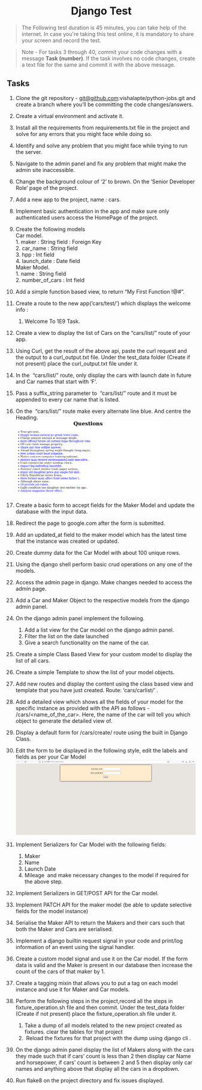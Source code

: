 <h1 align="center">Django Test</h1>

> The Following test duration is 45 minutes, you can take help of the internet. In case you're taking this test online, it is mandatory to share your screen and record the test.

> Note - For tasks 3 through 40, commit your code changes with a message **Task (number)**. If the task involves no code changes, create a text file for the same and commit it with the above message.

## Tasks

1. Clone the git repository - git@github.com:vishalapte/python-jobs.git and create a branch where you’ll be committing the code changes/answers. 
2. Create a virtual environment and activate it.
3. Install all the requirements from requirements.txt file in the project and solve for any errors that you might face while doing so.
4. Identify and solve any problem that you might face while trying to run the server.
5. Navigate to the admin panel and fix any problem that might make the admin site inaccessible.
6. Change the background colour of ‘2’ to brown. On the ‘Senior Developer Role’ page of the project.
7. Add a new app to the project, name : cars.
8. Implement basic authentication in the app and make sure only authenticated users access the HomePage of the project.
9. Create the following models 
      <br>Car model. 
          <br>1. maker : String field : Foreign Key
          <br>2. car_name : String field
          <br>3. hpp : Int field
          <br>4. launch_date : Date field
      <br>Maker Model.
          <br>1. name : String field
          <br>2. number_of_cars : Int field
10. Add a simple function based view, to return “My First Function !@#”.
11. Create a route to the new app(‘cars/test/’) which displays the welcome info :
      1. Welcome To 1E9 Task.
12. Create a view to display the list of Cars on the “cars/list/” route of your app.
13. Using Curl, get the result of the above api, paste the curl request and the output to a curl_output.txt file. Under the test_data folder (Create if not present) place the curl_output.txt file under it.
14. In the  “cars/list/” route, only display the cars with launch date in future and Car names that start with ‘F’.
15. Pass a suffix_string parameter to  “cars/list/” route and it must be appended to every car name that is listed.
16. On the  “cars/list/” route make every alternate line blue. And centre the Heading.
    <br><img src="https://github.com/abiradar-enine/python-jobs/blob/dev_ab/common/logo/p1.png?raw=True" alt="Contact 1E9" height=200 widht=200>

17. Create a basic form to accept fields for the Maker Model and update the database with the input data.
18. Redirect the page to google.com after the form is submitted.
19. Add an updated_at field to the maker model which has the latest time that the instance was created or updated.
20. Create dummy data for the Car Model with about 100 unique rows.
21. Using the django shell perform basic crud operations on any one of the models.
22. Access the admin page in django. Make changes needed to access the admin page.
23. Add a Car and Maker Object to the respective models from the django admin panel.

24. On the django admin panel implement the following.
    1. Add a list view for the Car model on the django admin panel. 
    2. Filter the list on the date launched 
    3. Give a search functionality on the name of the car.
25. Create a simple Class Based View for your custom model to display the list of all cars.
26. Create a simple Template to show the list of your model objects.
27. Add new routes and display the content using the class based view and template that you have just created. Route: ‘cars/carlist/’ .
28. Add a detailed view which shows all the fields of your model for the specific instance as provided with the API as follows - /cars/<name_of_the_car>. Here, the name of the car will tell you which object to generate the detailed view of.
29. Display a default form for /cars/create/ route using the built in Django Class.
30. Edit the form to be displayed in the following style, edit the labels and fields as per your Car Model
<br><img src="https://github.com/abiradar-enine/python-jobs/blob/dev_ab/common/logo/p2.png?raw=True" alt="Contact 1E9" height=200 widht=200>
31. Implement Serializers for Car Model with the following fields:
    1. Maker
    2. Name
    3. Launch Date
    4. Mileage 
    and make necessary changes to the model if required for the above step.
32. Implement Serializers in GET/POST API for the Car model.
33. Implement PATCH API for the maker model (be able to update selective fields for the model instance)
34. Serialise the Maker API to return the Makers and their cars such that both the Maker and Cars are serialised.
35. Implement a django builtin request signal in your code and print/log information of an event using the signal handler.
36. Create a custom model signal and use it on the Car model. If the form data is valid and the Maker is present in our database then increase the count of the cars of that maker by 1.
37. Create a tagging mixin that allows you to put a tag on each model instance and use it for Maker and Car models.

38. Perform the following steps in the project,record all the steps in fixture_operation.sh file and then commit.  Under the test_data folder (Create if not present) place the fixture_operation.sh file under it.
    1. Take a dump of all models related to the new project created as fixtures. clear the tables for that project
    2.  Reload the fixtures for that project with the dump using django cli .
39. On the django admin panel display the list of Makers along with the cars they made such that if cars’ count is less than 2 then display car Name and horsepower, if cars’ count is between 2 and 5 then display only car names and anything above that display all the cars in a dropdown.
40. Run flake8 on the project directory and fix issues displayed.

